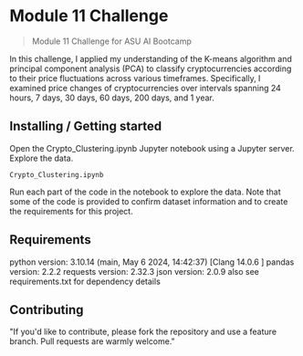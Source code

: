 #  Module 11 Challenge
> Module 11 Challenge for ASU AI Bootcamp

In this challenge, I applied my understanding of the K-means algorithm and principal component analysis (PCA) to classify cryptocurrencies according to their price fluctuations across various timeframes. Specifically, I examined price changes of cryptocurrencies over intervals spanning 24 hours, 7 days, 30 days, 60 days, 200 days, and 1 year.

## Installing / Getting started

Open the Crypto_Clustering.ipynb Jupyter notebook using a Jupyter server. Explore the data.

```jupyter lab
Crypto_Clustering.ipynb
```

Run each part of the code in the notebook to explore the data. Note that some of the code is provided to confirm dataset information and to create the requirements for this project.

## Requirements
python version: 3.10.14 (main, May  6 2024, 14:42:37) [Clang 14.0.6 ]
pandas version: 2.2.2
requests version: 2.32.3
json version: 2.0.9
also see requirements.txt for dependency details

## Contributing

"If you'd like to contribute, please fork the repository and use a feature
branch. Pull requests are warmly welcome."

